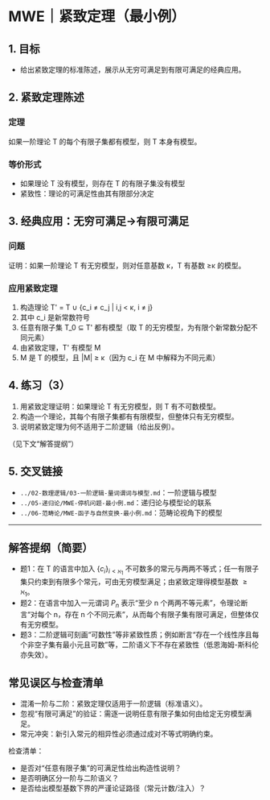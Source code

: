# MWE｜紧致定理（最小例）

## 1. 目标

- 给出紧致定理的标准陈述，展示从无穷可满足到有限可满足的经典应用。

## 2. 紧致定理陈述

### 定理

如果一阶理论 T 的每个有限子集都有模型，则 T 本身有模型。

### 等价形式

- 如果理论 T 没有模型，则存在 T 的有限子集没有模型
- 紧致性：理论的可满足性由其有限部分决定

## 3. 经典应用：无穷可满足→有限可满足

### 问题

证明：如果一阶理论 T 有无穷模型，则对任意基数 κ，T 有基数 ≥κ 的模型。

### 应用紧致定理

1. 构造理论 T' = T ∪ {c_i ≠ c_j | i,j < κ, i ≠ j}
2. 其中 c_i 是新常数符号
3. 任意有限子集 T_0 ⊆ T' 都有模型（取 T 的无穷模型，为有限个新常数分配不同元素）
4. 由紧致定理，T' 有模型 M
5. M 是 T 的模型，且 |M| ≥ κ（因为 c_i 在 M 中解释为不同元素）

## 4. 练习（3）

1) 用紧致定理证明：如果理论 T 有无穷模型，则 T 有不可数模型。
2) 构造一个理论，其每个有限子集都有有限模型，但整体只有无穷模型。
3) 说明紧致定理为何不适用于二阶逻辑（给出反例）。

（见下文“解答提纲”）

## 5. 交叉链接

- `../02-数理逻辑/03-一阶逻辑-量词谓词与模型.md`：一阶逻辑与模型
- `../05-递归论/MWE-停机问题-最小例.md`：递归论与模型论的联系
- `../06-范畴论/MWE-函子与自然变换-最小例.md`：范畴论视角下的模型

---

## 解答提纲（简要）

- 题1：在 T 的语言中加入 $\{c_i\}_{i<\aleph_1}$ 不可数多的常元与两两不等式；任一有限子集只约束到有限多个常元，可由无穷模型满足；由紧致定理得模型基数 $\ge \aleph_1$。
- 题2：在语言中加入一元谓词 $P_n$ 表示“至少 n 个两两不等元素”，令理论断言“对每个 n，存在 n 个不同元素”，从而每个有限子集有限可满足，但整体仅有无穷模型。
- 题3：二阶逻辑可刻画“可数性”等非紧致性质；例如断言“存在一个线性序且每个非空子集有最小元且可数”等，二阶语义下不存在紧致性（低恩海姆-斯科伦亦失效）。

## 常见误区与检查清单

- 混淆一阶与二阶：紧致定理仅适用于一阶逻辑（标准语义）。
- 忽视“有限可满足”的验证：需逐一说明任意有限子集如何由给定无穷模型满足。
- 常元冲突：新引入常元的相异性必须通过成对不等式明确约束。

检查清单：

- 是否对“任意有限子集”的可满足性给出构造性说明？
- 是否明确区分一阶与二阶语义？
- 是否给出模型基数下界的严谨论证路径（常元计数/注入）？
